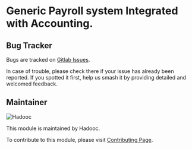 # Generic Payroll system Integrated with Accounting.

## Bug Tracker

Bugs are tracked on [Gitlab Issues](https://gitlab.com/hadooc/odoo-tn/payroll/issues).

In case of trouble, please check there if your issue has already been reported. If you spotted it first, help us smash
it by providing detailed and welcomed feedback.

## Maintainer

![Hadooc](https://hadooc.com/logo)

This module is maintained by Hadooc.

To contribute to this module, please visit [Contributing Page](https://gitlab.com/hadooc/extra/wikis/Contributing).
